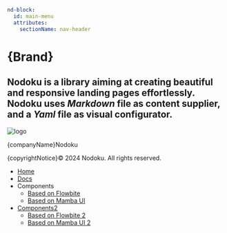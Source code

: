 ```yaml
nd-block:
  id: main-menu
  attributes:
    sectionName: nav-header
```

# {Brand}

## **Nodoku** is a library aiming at creating beautiful and responsive landing pages effortlessly. **Nodoku** uses **_Markdown_** file as content supplier, and a **_Yaml_** file as visual configurator.

![logo](icon:react-icons/hi2:HiOutlineMap "Nodoku logo")

{companyName}Nodoku

{copyrightNotice}© 2024 Nodoku. All rights reserved.

- [Home](/#)
- [Docs](/docs)
- Components
  - [Based on Flowbite](/docs/flowbite-components)
  - [Based on Mamba UI](/docs/mambaui-components)
- [Components2](/components2)
  - [Based on Flowbite 2](/docs/flowbite-components-2)
  - [Based on Mamba UI 2](/docs/mambaui-components-2)

